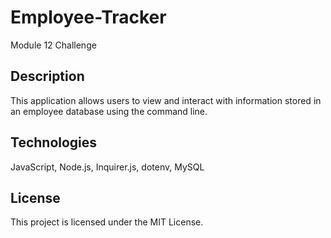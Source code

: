 # Employee-Tracker
Module 12 Challenge

## Description
This application allows users to view and interact with information stored in an employee database using the command line.

## Technologies 
JavaScript, Node.js, Inquirer.js, dotenv, MySQL

## License

This project is licensed under the MIT License.
